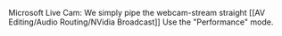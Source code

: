 Microsoft Live Cam: 
We simply pipe the webcam-stream straight [[AV Editing/Audio Routing/NVidia Broadcast]]
Use the "Performance" mode.
